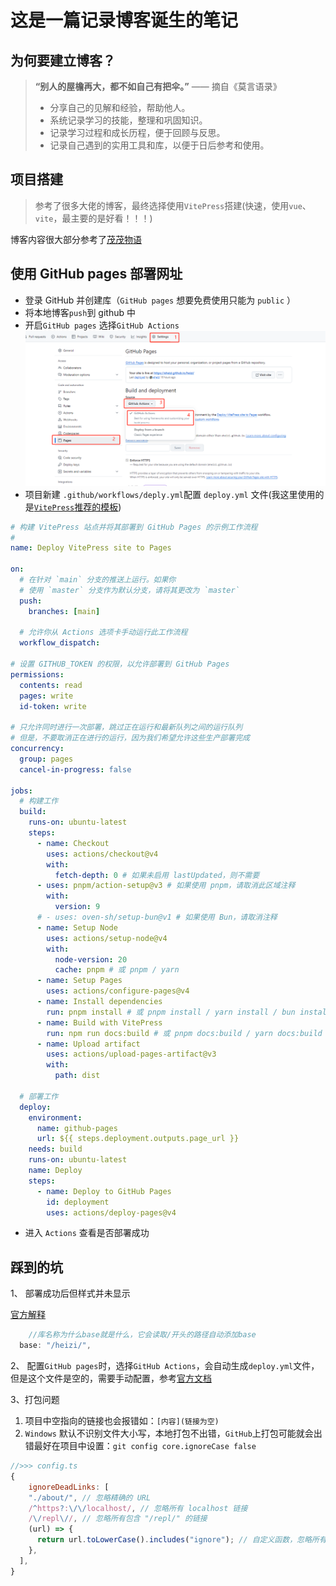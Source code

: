 # 这是一篇记录博客诞生的笔记

## **为何要建立博客？**

> **“别人的屋檐再大，都不如自己有把伞。”** —— 摘自《莫言语录》
>
> - 分享自己的见解和经验，帮助他人。
> - 系统记录学习的技能，整理和巩固知识。
> - 记录学习过程和成长历程，便于回顾与反思。
> - 记录自己遇到的实用工具和库，以便于日后参考和使用。

## 项目搭建

> 参考了很多大佬的博客，最终选择使用`VitePress`搭建(快速，使用`vue`、`vite`，最主要的是好看！！！)

博客内容很大部分参考了[茂茂物语](https://notes.fe-mm.com/)

## 使用 GitHub pages 部署网址

- 登录 GitHub 并创建库（`GitHub pages` 想要免费使用只能为 `public` ）
- 将本地博客`push`到 github 中
- 开启`GitHub pages` 选择`GitHub Actions`
  ![部署GitHub pages](./image/settings.png)
- 项目新建 `.github/workflows/deply.yml`配置 `deploy.yml` 文件(我这里使用的是[`VitePress`推荐的模板](https://vitepress.dev/zh/guide/deploy#github-pages))

```yml
# 构建 VitePress 站点并将其部署到 GitHub Pages 的示例工作流程
#
name: Deploy VitePress site to Pages

on:
  # 在针对 `main` 分支的推送上运行。如果你
  # 使用 `master` 分支作为默认分支，请将其更改为 `master`
  push:
    branches: [main]

  # 允许你从 Actions 选项卡手动运行此工作流程
  workflow_dispatch:

# 设置 GITHUB_TOKEN 的权限，以允许部署到 GitHub Pages
permissions:
  contents: read
  pages: write
  id-token: write

# 只允许同时进行一次部署，跳过正在运行和最新队列之间的运行队列
# 但是，不要取消正在进行的运行，因为我们希望允许这些生产部署完成
concurrency:
  group: pages
  cancel-in-progress: false

jobs:
  # 构建工作
  build:
    runs-on: ubuntu-latest
    steps:
      - name: Checkout
        uses: actions/checkout@v4
        with:
          fetch-depth: 0 # 如果未启用 lastUpdated，则不需要
      - uses: pnpm/action-setup@v3 # 如果使用 pnpm，请取消此区域注释
        with:
          version: 9
      # - uses: oven-sh/setup-bun@v1 # 如果使用 Bun，请取消注释
      - name: Setup Node
        uses: actions/setup-node@v4
        with:
          node-version: 20
          cache: pnpm # 或 pnpm / yarn
      - name: Setup Pages
        uses: actions/configure-pages@v4
      - name: Install dependencies
        run: pnpm install # 或 pnpm install / yarn install / bun install
      - name: Build with VitePress
        run: npm run docs:build # 或 pnpm docs:build / yarn docs:build / bun run docs:build
      - name: Upload artifact
        uses: actions/upload-pages-artifact@v3
        with:
          path: dist

  # 部署工作
  deploy:
    environment:
      name: github-pages
      url: ${{ steps.deployment.outputs.page_url }}
    needs: build
    runs-on: ubuntu-latest
    name: Deploy
    steps:
      - name: Deploy to GitHub Pages
        id: deployment
        uses: actions/deploy-pages@v4
```

- 进入 `Actions` 查看是否部署成功

## 踩到的坑

1、 部署成功后但样式并未显示

[官方解释](https://vitepress.dev/zh/reference/site-config#base)

```js
    //库名称为什么base就是什么，它会读取/开头的路径自动添加base
  base: "/heizi/",
```

2、 配置`GitHub pages`时，选择`GitHub Actions`，会自动生成`deploy.yml`文件，但是这个文件是空的，需要手动配置，参考[官方文档](https://vitepress.dev/zh/guide/deploy#github-pages)

3、打包问题

1. 项目中空指向的链接也会报错如：`[内容](链接为空)`
2. `Windows` 默认不识别文件大小写，本地打包不出错，`GitHub`上打包可能就会出错最好在项目中设置：`git config core.ignoreCase false`

```js
//>>> config.ts
{
    ignoreDeadLinks: [
    "./about/", // 忽略精确的 URL
    /^https?:\/\/localhost/, // 忽略所有 localhost 链接
    /\/repl\//, // 忽略所有包含 "/repl/" 的链接
    (url) => {
      return url.toLowerCase().includes("ignore"); // 自定义函数，忽略所有包含 "ignore" 的链接
    },
  ],
}
```
